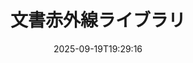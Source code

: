 ---
############################# Static ############################
layout: "family"
date:  2025-09-19T19:29:16
draft: false

product: "Redaction"
product_tag: "redaction"

lang: ja

############################# Head ############################
head_title: "文書赤外線ソリューション。機密データを編集または削除する。"
head_description: "PDF、Word文書、Excelスプレッドシート、PowerPointプレゼンテーション、画像などのテキスト、画像、またはメタデータを削除、赤外線処理、または隠します。私たちのライブラリをあなたの.NET、Java、Python、またはクラウドベースのアプリケーションで使用してください。"

############################# Header ############################
title: "文書赤外線ライブラリ"
description:  |
  さまざまなファイルタイプからプライベート情報を隠すか削除します。

  テキストや画像を編集して、機密コンテンツを排除します。

  当社の高度な機能を使用して、ファイルのメタデータを管理します。

############################# Supported Platforms ###############################
supported_platforms:
  enable: true
  head_title: "プラットフォームを選択してください"
  title: "プラットフォーム独立性"
  description: "GroupDocs.Redactionライブラリは、以下のオペレーティングシステムとフレームワークをサポートしています。"
  details_link_title: "詳細はこちら"

  items:
    # items loop
    - title: ".NET"
      description: GroupDocs.Redaction .NET 
      color: "blue"
      tag: "net"
      link: "/redaction/net/"
      features_link: "https://docs.groupdocs.com/redaction/net/system-requirements/"
      features:
          # features loop
          - rows: "3"
            content: |
                    NET 6.0+ <br> .NET Core 3.1 <br> .NET Framework 4.6.2+
      
          # features loop
          - rows: "4"
            content: |
                    Windows <br> Linux <br> Mac OS <br> Microsoft Azure
      
          # features loop
          - rows: "3"
            content: |
                    Microsoft Visual Studio <br> JetBrains Rider <br> Microsoft Visual Code
      
          # features loop
          - rows: "1"
            content: |
                    30+ file formats
      

    # items loop
    - title: "Java"
      description: GroupDocs.Redaction Java
      color: "red"
      tag: "java"
      link: "/redaction/java/"
      features_link: "https://docs.groupdocs.com/redaction/java/system-requirements/"
      features:
          # features loop
          - rows: "3"
            content: |
                    Java 8 or higher <br> Kotlin
      
          # features loop
          - rows: "4"
            content: |
                    Windows <br> Linux <br> Mac OS
      
          # features loop
          - rows: "3"
            content: |
                    IntelliJ IDEA <br> Eclipse <br> NetBeans
      
          # features loop
          - rows: "1"
            content: |
                    30+ file formats

    # items loop
    - title: "Python"
      description: GroupDocs.Redaction Python
      color: "yellow"
      tag: "python-net"
      link: "/redaction/python-net/"
      features_link: "https://docs.groupdocs.com/redaction/python-net/system-requirements/"
      features:
          # features loop
          - rows: "3"
            content: |
                    Python 3.9+ and .Net 6+
      
          # features loop
          - rows: "4"
            content: |
                    Windows <br> Linux <br> Mac OS
      
          # features loop
          - rows: "3"
            content: |
                    IDLE <br> PyCharm <br> Visual Studio Code
      
          # features loop
          - rows: "1"
            content: |
                    30+ file formats

############################# Features ###############################
features:
  enable: true
  title: "GroupDocs.Redaction 概要"
  description: "PDF、Office文書、画像、その他のビジネスファイル内のコンテンツを管理するソリューションです。"

  items:
    # items loop
    - icon: "text"
      title: "テキストの削除または編集"
      content: "あなたの文書内の機密テキストを見つけて赤外線処理します。"

    # items loop
    - icon: "image"
      title: "画像の赤外線処理"
      content: "追加の努力なしにファイル内の画像エリアを隠します。"

    # items loop
    - icon: "template"
      title: "メタデータの管理"
      content: "Word文書内の著者や画像内のEXIFデータなど、メタデータを削除または置き換えます。"

    # items loop
    - icon: "pdf"
      title: "高度な機能"
      content: "正規表現やAI統合を使用して、赤外線処理するデータを検索します。"

############################# Code samples ############################
code_samples:
  enable: true
  title: "GroupDocs.Redaction コードサンプル"
  description: "GroupDocs.Redaction 赤外線処理操作の典型的な使用例。"
  items:
    # code sample loop
    - title: "PDF文書のテキストを赤外線処理する方法"
      content: |
       GroupDocs.Redactionは、数ステップで文書内のテキストを赤外線処理するための最適なソリューションです。
      samples:
        - language: "C#"
          color: "blue"
          content: |
            ```csharp {style=abap}   
            // 赤外線処理するファイルパスをRedactorインスタンスに渡します
            using (Redactor redactor  = new Redactor("source.pdf"))
            {
                // 赤外線処理オプションを提供します
                var redaction = new ExactPhraseRedaction("Sensitive data", new ReplacementOptions("[hidden]"));

                // 赤外線処理を行い、結果を保存します
                redactor.Apply(redaction);

                var outputFile = redactor.Save();
            }   
            ```
        - language: "Java"
          color: "red"
          content: |
            ```java {style=abap}   
            // 赤外線処理するファイルパスをRedactorインスタンスに渡します
            final Redactor redactor  = new Redactor("source.pdf");

            try 
            {
                // 赤外線処理オプションを提供します
                ExactPhraseRedaction redaction = new ExactPhraseRedaction("Sensitive data", new ReplacementOptions("[hidden]"));

                // 赤外線処理を行い、結果を保存します
                redactor.apply(redaction);
                redactor.save();
            }
            finally { redactor.close(); } 
            ```
        - language: "Python"
          color: "yellow"
          content: |
            ```python {style=abap}
            import groupdocs.redaction as gr
            import groupdocs.redaction.options as gro
            import groupdocs.redaction.redactions as grr

            def run():

                # 赤外線処理するファイルパスをRedactorインスタンスに渡します
                with gr.Redactor("source.pdf") as redactor:

                    # 赤外線処理オプションを提供します
                    repl_opt = grr.ReplacementOptions("[hidden]")
                    ex_red = grr.ExactPhraseRedaction("Sensitive data", repl_opt)

                    # 赤外線処理を行い、結果を保存します
                    result = redactor.apply(ex_red)
        
                    so = gro.SaveOptions()
                    so.add_suffix = True
                    so.rasterize_to_pdf = False
                    result_path = redactor.save(so)
            ```

############################# Supported Formats ###############################
formats:
  enable: true
  title: "30以上のファイル形式に対応"
  description: "GroupDocs.Redactionは、すべての一般的なビジネスファイル形式で赤外線処理操作をサポートしています。"

############################# Metrics ###############################
metrics:
  enable: true
  title: "GroupDocs.Redactionの成果"
  description: "ライブラリの成功を際立たせる重要な指標を発見します"

  items:
    # items loop
    - number: "30+"
      title: "サポートされている形式"
      content: "GroupDocs.Redactionは、30以上の一般的なファイル形式との操作をサポートしています。"

    # items loop
    - number: "440k"
      title: "NuGetダウンロード"
      content: "GroupDocs.Redaction for .NETは、NuGetから440,000回以上ダウンロードされています。"

    # items loop
    - number: "12k"
      title: "Mavenダウンロード"
      content: "GroupDocs.RedactionはMavenで12,000回以上ダウンロードされ、強力なJava赤外線処理機能を提供しています。"

    # items loop
    - number: "140+"
      title: "喜ばしい顧客"
      content: "グローバル企業から個々の開発者まで、GroupDocsの製品は革新的なソリューションを構築するために利用されています。"


############################# Customers ###############################
customers:
  enable: true
  title: "我々の喜ばしい顧客"
  description: "GroupDocsのライブラリは、世界的に認知され、評判の高いブランドに信頼されています。"

  items:
    # items loop
    - title: "BenQ Corporation"
      logo: "benq"
      
    # items loop
    - title: "Nasdaq Stock Market"
      logo: "nasdaq"
      
    # items loop
    - title: "AT&T Inc."
      logo: "att"
      
    # items loop
    - title: "Customer logo AstraZeneca"
      logo: "astrazeneca"
      
    # items loop
    - title: "Central Bank of Argentina"
      logo: "argentinacentralbank"
      
    # items loop
    - title: "Roche Holding AG"
      logo: "roche"
      
    # items loop
    - title: "Capita"
      logo: "capita"
      
    # items loop
    - title: "Axa S.A."
      logo: "axa"
      
    # items loop
    - title: "Instructure Inc."
      logo: "instructure"
      
    # items loop
    - title: "Wipro"
      logo: "wipro"


############################# Actions ###############################
actions:
  enable: true
  title: "始める準備はできましたか？"
  description: "あなたのプラットフォームでGroupDocs.Redactionの機能を無料で試してみてください。"

  items:
    # items loop
    - title: ".NET"
      color: "blue"
      link: "/redaction/net/"

    # items loop
    - title: "Java"
      color: "red"
      link: "/redaction/java/"

    # items loop
    - title: "Node.js"
      color: "yellow"
      link: "/redaction/python-net/"   

############################# FAQ ###############################
faq:
  enable: true
  title: "よくある質問"
  description: "最も一般的な質問への回答です。"

  items:
    # items loop
    - question: "GroupDocs.Redactionライブラリは、文書を操作するためにサードパーティのソフトウェアを必要としますか？"
      answer: "GroupDocs.Redactionは、Adobe Acrobat、Microsoft Officeなどの外部ソフトウェアを必要としません。"

    # items loop
    - question: "購入前にGroupDocs.Redactionライブラリを試すことができますか？"
      answer: "はい、ライセンスを購入せずにGroupDocs.Redactionを試すことができます。試用モードで動作し、試用バッジが追加され、最初の3ページに出力が制限されます。制限なしでテストするには、30日間の一時ライセンスをリクエストしてください。詳細については、[こちらを参照してください](https://purchase.groupdocs.com/temporary-license/)。"

    # items loop
    - question: "どのようなライセンスオプションが利用可能ですか？"
      answer: "開発および配布のニーズに基づいて、いくつかのライセンスタイプを提供しています。これには、使用量に応じた開発者ライセンス、サイトライセンス、およびメーター制ライセンスが含まれます。詳細は[こちら](https://purchase.groupdocs.com/pricing/redaction/net/)でご覧ください。"

############################# Cloud Links ###############################
cloud_links:
  enable: false
  title: "GroupDocs.RedactionローコードAPI"
  description: "クラウドベースのREST APIを使用して、任意のアプリケーションに文書赤外線処理を統合します。"
  
  items:
    # items loop
    - title: "GroupDocs.Redaction Cloud for cURL"
      content: "cURLコマンドを使用して、さまざまなサポートされているファイル形式の文書を赤外線処理します。"
      icon: "groupdocs_redaction-for-curl"
      link: "https://products.groupdocs.cloud/redaction/curl"

    # items loop
    - title: "GroupDocs.Redaction Cloud for .NET"
      content: "Microsoft .NETアプリケーション内で画像、テキスト、メタデータを抽出または文書を赤外線処理するためにテンプレートを使用します。"
      icon: "groupdocs_redaction-for-net"
      link: "https://products.groupdocs.cloud/redaction/net"

    # items loop
    - title: "GroupDocs.Redaction Cloud for Java"
      content: "Java SDKを使用して、Javaベースのアプリケーション内で文書を赤外線処理し、データを抽出します。"
      icon: "groupdocs_redaction-for-java"
      link: "https://products.groupdocs.cloud/redaction/java"

############################# App links ###############################
app_links:
  enable: true
  title: "GroupDocs.Redactionノーコードアプリ"
  description: "ウェブベースのアプリケーションを使用して、ブラウザで直接30以上の人気ファイル形式を赤外線処理できるようにします。"

  items:
    # items loop
    - title: "GroupDocs.Redaction Total"
      content: "Word、Excel、PowerPoint、PDF、その他30以上のファイル形式を赤外線処理するための無料のオンラインツールです。"
      icon: "groupdocs_redaction-app"
      link: "https://products.groupdocs.app/redaction/total"

    # items loop
    - title: "GroupDocs.Redaction DOCX"
      content: "ブラウザでWord文書を赤外線処理し、画像、テキスト、またはメタデータを抽出します。"
      icon: "groupdocs_words-app"
      link: "https://products.groupdocs.app/redaction/docx"

    # items loop
    - title: "GroupDocs.Redaction PDF"
      content: "任意のデバイスまたはプラットフォームで動作し、制限なしの無料のPDF赤外線処理ツールです。"
      icon: "groupdocs_pdf-app"
      link: "https://products.groupdocs.app/redaction/pdf"


      


---